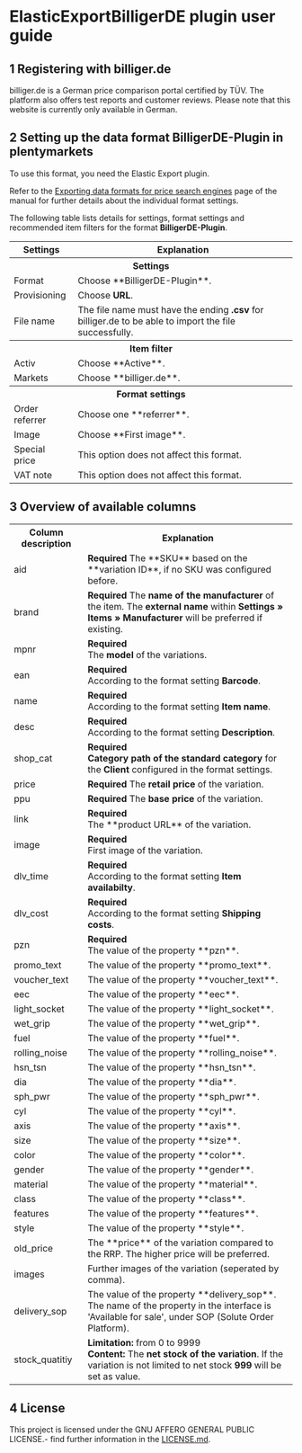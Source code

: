 
# ElasticExportBilligerDE plugin user guide
<div class="container-toc"></div>

## 1 Registering with billiger.de
billiger.de is a German price comparison portal certified by TÜV. The platform also offers test reports and customer reviews. Please note that this website is currently only available in German.

## 2 Setting up the data format BilligerDE-Plugin in plentymarkets
To use this format, you need the Elastic Export plugin.

Refer to the [Exporting data formats for price search engines](https://knowledge.plentymarkets.com/en/basics/data-exchange/exporting-data#30) page of the manual for further details about the individual format settings.

The following table lists details for settings, format settings and recommended item filters for the format **BilligerDE-Plugin**.
<table>
    <tr>
        <th>
            Settings
        </th>
        <th>
            Explanation
        </th>
    </tr>
    <tr>
        <th colspan="2">
            Settings
        </th>
    </tr>
    <tr>
        <td>
            Format
        </td>
        <td>
            Choose **BilligerDE-Plugin**.
        </td>        
    </tr>
    <tr>
        <td>
            Provisioning
        </td>
        <td>
            Choose <b>URL</b>.
        </td>        
    </tr>
    <tr>
        <td>
            File name
        </td>
        <td>
            The file name must have the ending <b>.csv</b> for billiger.de to be able to import the file successfully.
        </td>        
    </tr>
    <tr>
        <th colspan="2">
            Item filter
        </th>
    </tr>
    <tr>
        <td>
            Activ
        </td>
        <td>
            Choose **Active**.
        </td>        
    </tr>
    <tr>
        <td>
            Markets
        </td>
        <td>
            Choose **billiger.de**.
        </td>        
    </tr>
    <tr>
        <th colspan="2">
            Format settings
        </th>
    </tr>
    <tr>
		<td>
			Order referrer
		</td>
		<td>
			Choose one **referrer**.
		</td>
	</tr>
    <tr>
        <td>
            Image
        </td>
        <td>
            Choose **First image**.
        </td>        
    </tr>
    <tr>
		<td>
			Special price
		</td>
		<td>
			This option does not affect this format.
		</td>        
	</tr>
    <tr>
        <td>
            VAT note
        </td>
        <td>
            This option does not affect this format.
        </td>        
    </tr>
</table>

## 3 Overview of available columns
<table>
    <tr>
        <th>
            Column description
        </th>
        <th>
            Explanation
        </th>
    </tr>
    <tr>
        <td>
            aid
        </td>
        <td>
            <b>Required</b>
            The **SKU** based on the **variation ID**, if no SKU was configured before.
        </td>        
    </tr>
    <tr>
        <td>
            brand
        </td>
        <td>
            <b>Required</b>
            The <b>name of the manufacturer</b> of the item. The <b>external name</b> within <b>Settings » Items » Manufacturer</b> will be preferred if existing.
        </td>        
    </tr>
    <tr>
        <td>
            mpnr
        </td>
        <td>
            <b>Required</b><br>
            The <b>model</b> of the variations.
        </td>        
    </tr>
    <tr>
        <td>
            ean
        </td>
        <td>
            <b>Required</b><br>
            According to the format setting <b>Barcode</b>.
        </td>        
    </tr>
    <tr>
        <td>
            name
        </td>
        <td>
            <b>Required</b><br>
            According to the format setting <b>Item name</b>.
        </td>        
    </tr>
    <tr>
        <td>
            desc
        </td>
        <td>
            <b>Required</b><br>
            According to the format setting <b>Description</b>.
        </td>        
    </tr>
    <tr>
        <td>
            shop_cat
        </td>
        <td>
            <b>Required</b><br>
            <b>Category path of the standard category</b> for the <b>Client</b> configured in the format settings.
        </td>        
    </tr>
    <tr>
        <td>
            price
        </td>
        <td>
            <b>Required</b>
            The <b>retail price</b> of the variation.
        </td>        
    </tr>
    <tr>
        <td>
            ppu
        </td>
        <td>
            <b>Required</b>
            The <b>base price</b> of the variation.
        </td>        
    </tr>
    <tr>
        <td>
            link
        </td>
        <td>
        	<b>Required</b><br>
            The **product URL** of the variation.
        </td>        
    </tr>
    <tr>
        <td>
            image
        </td>
        <td>
            <b>Required</b><br>
            First image of the variation.
        </td>        
    </tr>
    <tr>
        <td>
            dlv_time
        </td>
        <td>
            <b>Required</b><br>
            According to the format setting <b>Item availabilty</b>.
        </td>        
    </tr>
    <tr>
        <td>
            dlv_cost
        </td>
        <td>
        	<b>Required</b><br>
            According to the format setting <b>Shipping costs</b>.
        </td>        
    </tr>
    <tr>
        <td>
            pzn
        </td>
        <td>
        	<b>Required</b><br>
            The value of the property **pzn**.
        </td>        
    </tr>
    <tr>
        <td>
            promo_text
        </td>
        <td>
        	The value of the property **promo_text**.
        </td>        
    </tr>
    <tr>
        <td>
            voucher_text
        </td>
        <td>
        	The value of the property **voucher_text**.
        </td>        
    </tr>
    <tr>
        <td>
            eec
        </td>
        <td>
        	The value of the property **eec**.
        </td>        
    </tr>
    <tr>
        <td>
            light_socket
        </td>
        <td>
        	The value of the property **light_socket**.
        </td>        
    </tr>
    <tr>
        <td>
            wet_grip
        </td>
        <td>
        	The value of the property **wet_grip**.
        </td>        
    </tr>
    <tr>
        <td>
            fuel
        </td>
        <td>
        	The value of the property **fuel**.
        </td>        
    </tr>
    <tr>
        <td>
            rolling_noise
        </td>
        <td>
        	The value of the property **rolling_noise**.
        </td>        
    </tr>
    <tr>
        <td>
            hsn_tsn
        </td>
        <td>
        	The value of the property **hsn_tsn**.
        </td>        
    </tr>
    <tr>
        <td>
            dia
        </td>
        <td>
        	The value of the property **dia**.
        </td>        
    </tr>
    <tr>
        <td>
            sph_pwr
        </td>
        <td>
        	The value of the property **sph_pwr**.
        </td>        
    </tr>
    <tr>
        <td>
            cyl
        </td>
        <td>
        	The value of the property **cyl**.
        </td>        
    </tr>
    <tr>
        <td>
            axis
        </td>
        <td>
        	The value of the property **axis**.
        </td>        
    </tr>
    <tr>
        <td>
            size
        </td>
        <td>
        	The value of the property **size**.
        </td>        
    </tr>
    <tr>
        <td>
            color
        </td>
        <td>
        	The value of the property **color**.
        </td>        
    </tr>
    <tr>
        <td>
            gender
        </td>
        <td>
        	The value of the property **gender**.
        </td>        
    </tr>
    <tr>
        <td>
            material
        </td>
        <td>
        	The value of the property **material**.
        </td>        
    </tr>
    <tr>
        <td>
            class
        </td>
        <td>
        	The value of the property **class**.
        </td>        
    </tr>
    <tr>
		<td>
			features
		</td>
		<td>
			The value of the property **features**.
		</td>        
	</tr>
	<tr>
		<td>
			style
		</td>
		<td>
			The value of the property **style**.
		</td>        
	</tr>
	<tr>
    	<td>
    		old_price
    	</td>
    	<td>
    		The **price** of the variation compared to the RRP. The higher price will be preferred.
    	</td>        
    </tr>
    <tr>
    	<td>
    		images
    	</td>
    	<td>
    		Further images of the variation (seperated by comma). 
    	</td>        
    </tr>
    <tr>
        <td>
            delivery_sop
        </td>
        <td>
            The value of the property **delivery_sop**. The name of the property in the interface is 'Available for sale', under SOP (Solute Order Platform).
        </td>        
    </tr>
    <tr>
        <td>
            stock_quatitiy
        </td>
        <td>
            <b>Limitation:</b> from 0 to 9999<br>
            <b>Content:</b> The <b>net stock of the variation</b>. If the variation is not limited to net stock <b>999</b> will be set as value.
        </td>        
    </tr>
</table>

## 4 License
This project is licensed under the GNU AFFERO GENERAL PUBLIC LICENSE.- find further information in the [LICENSE.md](https://github.com/plentymarkets/plugin-elastic-export-billiger-de/blob/master/LICENSE.md).
